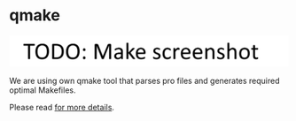 qmake
=====

<p align="center">
    <img src="https://github.com/Gris87/ngos/blob/master/tools/qt/qmake/Screenshot.png?raw=true" alt="Screenshot"/>
</p>

We are using own qmake tool that parses pro files and generates required optimal Makefiles.

Please read [for more details](../../../docs/0.%20Intro/7.%20Tools/1.%20QMake/README.md).
